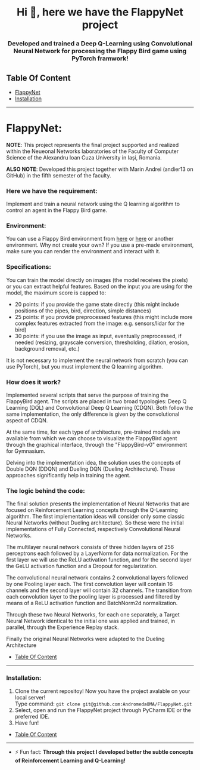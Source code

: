 <h1 align="center">Hi 👋, here we have the FlappyNet project</h1>
<h3 align="center">Developed and trained a Deep Q-Learning using Convolutional Neural Network for processing the Flappy Bird game using PyTorch framwork!</h3>


## Table Of Content
* [FlappyNet](#flappynet)
* [Installation](#inst)

--------------------------------------------------------------------------------
<h1 id="flappynet" align="left">FlappyNet:</h1>

**NOTE**: This project represents the final project supported and realized within the Neueonal Networks laboratories of the Faculty of Computer Science of the Alexandru Ioan Cuza University in Iași, Romania.

**ALSO NOTE**: Developed this project together with Marin Andrei (andier13 on GitHub) in the fifth semester of the faculty.

<h3 align="left">Here we have the requirement:</h3>

Implement and train a neural network using the Q learning algorithm to control an agent in the Flappy Bird game.

<h3 align="left">Environment:</h3>

You can use a Flappy Bird environment from [here](https://pypi.org/project/flappy-bird-gymnasium/) or [here](https://github.com/Talendar/flappy-bird-gym) or another environment. Why not create your own? If you use a pre-made environment, make sure you can render the environment and interact with it.

<h3 align="left">Specifications:</h3>

You can train the model directly on images (the model receives the pixels) or you can extract helpful features. Based on the input you are using for the model, the maximum score is capped to:

- 20 points: if you provide the game state directly (this might include positions of the pipes, bird, direction, simple distances)
- 25 points: if you provide preprocessed features (this might include more complex features extracted from the image: e.g. sensors/lidar for the bird)
- 30 points: if you use the image as input, eventually preprocessed, if needed (resizing, grayscale conversion, thresholding, dilation, erosion, background removal, etc.)

It is not necessary to implement the neural network from scratch (you can use PyTorch), but you must implement the Q learning algorithm.

<h3 align="left">How does it work?</h3>

  Implemented several scripts that serve the purpose of training the FlappyBird agent. The scripts are placed in two broad typologies: Deep Q Learning (DQL) and Convolutional Deep Q Learning (CDQN). Both follow the same implementation, the only difference is given by the convolutional aspect of CDQN.
  
  At the same time, for each type of architecture, pre-trained models are available from which we can choose to visualize the FlappyBird agent through the graphical interface, through the "FlappyBird-v0" environment for Gymnasium.
  
  Delving into the implementation idea, the solution uses the concepts of Double DQN (DDQN) and Dueling DQN (Dueling Architecture). These approaches significantly help in training the agent.

  
<h3 align="left">The logic behind the code:</h3>

  The final solution presents the implementation of Neural Networks that are focused on Reinforcement Learning concepts through the Q-Learning algorithm. The first implementation ideas will consider only some classic Neural Networks (without Dueling architecture). So these were the initial implementations of Fully Connected, respectively Convolutional Neural Networks.

  The multilayer neural network consists of three hidden layers of 256 perceptrons each followed by a LayerNorm for data normalization. For the first layer we will use the ReLU activation function, and for the second layer the GeLU activation function and a Dropout for regularization.
  
  The convolutional neural network contains 2 convolutional layers followed by one Pooling layer each. The first convolution layer will contain 16 channels and the second layer will contain 32 channels. The transition from each convolution layer to the pooling layer is processed and filtered by means of a ReLU activation function and BatchNorm2d normalization.

  Through these two Neural Networks, for each one separately, a Target Neural Network identical to the initial one was applied and trained, in parallel, through the Experience Replay stack.

  Finally the original Neural Networks were adapted to the Dueling Architecture

* [Table Of Content](#table-of-content)

---

<h3 id="inst" align="left">Installation:</h3>

1. Clone the current repositoy! Now you have the project avalable on your local server!</br>
 Type command: ```git clone git@github.com:AndromedaOMA/FlappyNet.git```
2. Select, open and run the FlappyNet project through PyCharm IDE or the preferred IDE.
3. Have fun!

* [Table Of Content](#table-of-content)

---

- ⚡ Fun fact: **Through this project I developed better the subtle concepts of Reinforcement Learning and Q-Learning!**

